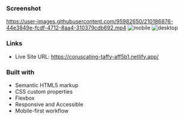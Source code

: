 ### Screenshot
https://user-images.githubusercontent.com/95982650/210186876-44e3849e-fcdf-4712-8aa4-310379cdb692.mp4
![mobile](https://user-images.githubusercontent.com/95982650/210186859-f0379020-3b76-47fe-b1fe-2b3484bafea2.png)
![desktop](https://user-images.githubusercontent.com/95982650/210186853-5bc8e940-c7e9-430b-b119-0188ba059c6b.png)


### Links
- Live Site URL: https://coruscating-taffy-aff5b1.netlify.app/

### Built with

- Semantic HTML5 markup
- CSS custom properties
- Flexbox
- Responsive and Accessible
- Mobile-first workflow
